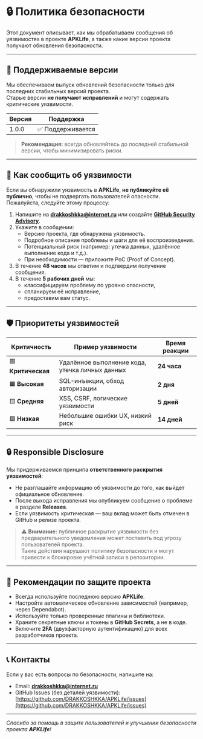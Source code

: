 # 🔒 Политика безопасности

Этот документ описывает, как мы обрабатываем сообщения об уязвимостях в проекте **APKLife**, а также какие версии проекта получают обновления безопасности.

---

## 📌 Поддерживаемые версии

Мы обеспечиваем выпуск обновлений безопасности только для последних стабильных версий проекта.  
Старые версии **не получают исправлений** и могут содержать критические уязвимости.

| Версия | Поддержка |
| ------ | --------- |
| 1.0.0  | ✅ Поддерживается |

> **Рекомендация:** всегда обновляйтесь до последней стабильной версии, чтобы минимизировать риски.

---

## 🚨 Как сообщить об уязвимости

Если вы обнаружили уязвимость в **APKLife**, **не публикуйте её публично**, чтобы не подвергать пользователей опасности.  
Пожалуйста, следуйте этому процессу:

1. Напишите на **[drakkoshkka@internet.ru](mailto:drakkoshkka@internet.ru)** или создайте **[GitHub Security Advisory](https://docs.github.com/ru/code-security/security-advisories/repository-security-advisories/creating-a-repository-security-advisory)**.
2. Укажите в сообщении:
   - Версию проекта, где обнаружена уязвимость.
   - Подробное описание проблемы и шаги для её воспроизведения.
   - Потенциальный риск (например: утечка данных, удалённое выполнение кода и т.д.).
   - При необходимости — приложите PoC (Proof of Concept).
3. В течение **48 часов** мы ответим и подтвердим получение сообщения.
4. В течение **5 рабочих дней** мы:
   - классифицируем проблему по уровню опасности,
   - спланируем её исправление,
   - предоставим вам статус.

---

## 🛡 Приоритеты уязвимостей

| Критичность | Пример уязвимости | Время реакции |
| ----------- | ----------------- | ------------- |
| 🟥 **Критическая** | Удалённое выполнение кода, утечка личных данных | **24 часа** |
| 🟧 **Высокая** | SQL-инъекции, обход авторизации | **2 дня** |
| 🟨 **Средняя** | XSS, CSRF, логические уязвимости | **5 дней** |
| 🟩 **Низкая** | Небольшие ошибки UX, низкий риск | **14 дней** |

---

## 🔒 Responsible Disclosure

Мы придерживаемся принципа **ответственного раскрытия уязвимостей**:
- Не разглашайте информацию об уязвимости до того, как выйдет официальное обновление.
- После выхода исправления мы опубликуем сообщение о проблеме в разделе **Releases**.
- Если уязвимость критическая — ваш вклад может быть отмечен в GitHub и релизе проекта.

> ⚠️ **Внимание:** публичное раскрытие уязвимости без предварительного уведомления может поставить под угрозу пользователей проекта.  
> Такие действия нарушают политику безопасности и могут привести к блокировке учётной записи в репозитории.

---

## 🔐 Рекомендации по защите проекта
- Всегда используйте последнюю версию **APKLife**.
- Настройте автоматическое обновление зависимостей (например, через Dependabot).
- Используйте только проверенные плагины и библиотеки.
- Храните секретные ключи и токены в **GitHub Secrets**, а не в коде.
- Включите **2FA** (двухфакторную аутентификацию) для всех разработчиков проекта.

---

## 📞 Контакты
Если у вас есть вопросы по безопасности, напишите на:

- Email: **[drakkoshkka@internet.ru](mailto:drakkoshkka@internet.ru)**  
- GitHub Issues (без деталей уязвимости): [https://github.com/DRAKKOSHKKA/APKLife/issues](https://github.com/DRAKKOSHKKA/APKLife/issues)

---

_Спасибо за помощь в защите пользователей и улучшении безопасности проекта **APKLife**!_
